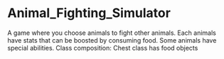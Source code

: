 # Animal_Fighting_Simulator
A game where you choose animals to fight other animals. Each animals have stats that can be boosted by consuming food. Some animals have special abilities.
Class composition: Chest class has food objects

